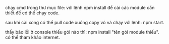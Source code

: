 chạy cmd trong thư mục file: với lệnh npm install để cài các module cần thiết để có thể chạy code.

sau khi cài xong có thể pull code xuống copy vô và chạy với lệnh: npm start.

thấy báo lỗi ở console thiếu gói nào thì: npm install "tên gói module thiếu". có thể tham khảo internet.